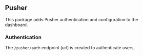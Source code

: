 ## Pusher

This package adds Pusher authentication and configuration to the dashboard.


### Authentication

The `/pusher/auth` endpoint (url) is created to authenticate users.
